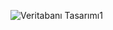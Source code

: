 ![Veritabanı Tasarımı1](https://github.com/Aljfal/Aljfal/assets/161582094/1b40df1c-47ac-4104-93d9-0f72ccee035e)
